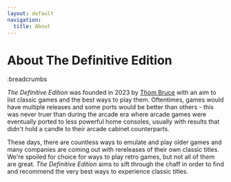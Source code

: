 ```yaml
---
layout: default
navigation:
  title: About
---
```


# About The Definitive Edition

:breadcrumbs

_The Definitive Edition_ was founded in 2023 by [Thom Bruce](https://thombruce.com/) with an aim to list classic games and the best ways to play them. Oftentimes, games would have multiple releases and some ports would be better than others - this was never truer than during the arcade era where arcade games were eventually ported to less powerful home consoles, usually with results that didn't hold a candle to their arcade cabinet counterparts.

These days, there are countless ways to emulate and play older games and many companies are coming out with rereleases of their own classic titles. We're spoiled for choice for ways to play retro games, but not all of them are great. _The Definitive Edition_ aims to sift through the chaff in order to find and recommend the very best ways to experience classic titles.
